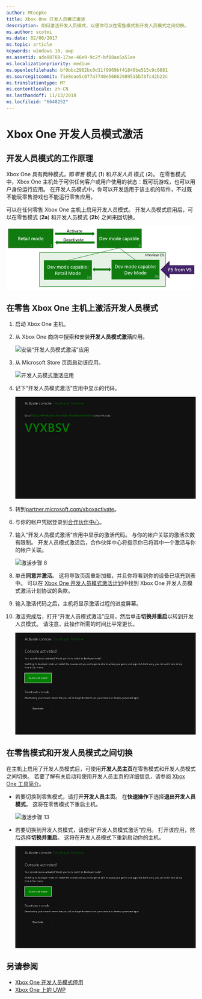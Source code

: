 ```yaml
---
author: Mtoepke
title: Xbox One 开发人员模式激活
description: 如何激活开发人员模式，以便你可以在零售模式和开发人员模式之间切换。
ms.author: scotmi
ms.date: 02/08/2017
ms.topic: article
keywords: windows 10, uwp
ms.assetid: ade80769-17ae-46e9-9c2f-bf08ae5a51ee
ms.localizationpriority: medium
ms.openlocfilehash: bf9bbc2962bc0d11f9969bf41840be515c9c0881
ms.sourcegitcommit: 71e8eae5c077a7740e5606298951bb78fc42b22c
ms.translationtype: MT
ms.contentlocale: zh-CN
ms.lasthandoff: 11/13/2018
ms.locfileid: "6648252"
---
```

# <a name="xbox-one-developer-mode-activation"></a>Xbox One 开发人员模式激活

## <a name="how-developer-mode-works"></a>开发人员模式的工作原理
Xbox One 具有两种模式，即*零售* 模式 (**1**) 和*开发人员* 模式 (**2**)。 在零售模式中，Xbox One 主机处于可供任何客户或用户使用的状态：既可玩游戏，也可以用户身份运行应用。 在开发人员模式中，你可以开发适用于该主机的软件，不过既不能玩零售游戏也不能运行零售应用。

可以在任何零售 Xbox One 主机上启用开发人员模式。 开发人员模式启用后，可以在零售模式 (**2a**) 和开发人员模式 (**2b**) 之间来回切换。

![Xbox One 模式](images/dev-mode-flow.png)

## <a name="activate-developer-mode-on-your-retail-xbox-one-console"></a>在零售 Xbox One 主机上激活开发人员模式

1.  启动 Xbox One 主机。

2.  从 Xbox One 商店中搜索和安装**开发人员模式激活**应用。

    ![安装“开发人员模式激活”应用](images/devkit-activation-1.png)

3.  从 Microsoft Store 页面启动该应用。

    ![开发人员模式激活应用](images/devkit-activation-2.png)

4.  记下“开发人员模式激活”应用中显示的代码。

    ![激活步骤 5](images/activation-step-5.png)  
    
5.  转到[partner.microsoft.com/xboxactivate](https://partner.microsoft.com/xboxactivate)。

6.  与你的帐户凭据登录到[合作伙伴中心](https://partner.microsoft.com/dashboard)。

7.  输入“开发人员模式激活”应用中显示的激活代码。 与你的帐户关联的激活次数有限制。 开发人员模式激活后，合作伙伴中心将指示你已将其中一个激活与你的帐户关联。

    ![激活步骤 8](images/activation-step-8-rs2.png)    
    
8.  单击**同意并激活**。 这将导致页面重新加载，并且你将看到你的设备已填充到表中。 可以在 [Xbox One 开发人员模式激活计划](http://go.microsoft.com/fwlink/p/?LinkId=760399)中找到 Xbox One 开发人员模式激活计划协议的条款。

9.  输入激活代码之后，主机将显示激活过程的进度屏幕。  
    
10. 激活完成后，打开“开发人员模式激活”应用，然后单击**切换并重启**以转到开发人员模式。 请注意，此操作所需的时间比平常更长。

    ![激活步骤 12](images/activation-step-12.png)   

## <a name="switch-between-retail-and-developer-mode"></a>在零售模式和开发人员模式之间切换
在主机上启用了开发人员模式后，可使用**开发人员主页**在零售模式和开发人员模式之间切换。 若要了解有关启动和使用开发人员主页的详细信息，请参阅 [Xbox One 工具简介](introduction-to-xbox-tools.md)。

* 若要切换到零售模式，请打开**开发人员主页**。 在**快速操作**下选择**退出开发人员模式**。 这将在零售模式下重启主机。    

  ![激活步骤 13](images/activation-step-13-rs4.png)  
  
* 若要切换到开发人员模式，请使用“开发人员模式激活”应用。 打开该应用，然后选择**切换并重启**。 这将在开发人员模式下重新启动你的主机。  

  ![激活步骤 14](images/activation-step-12.png)  

## <a name="see-also"></a>另请参阅
- [Xbox One 开发人员模式停用](devkit-deactivation.md)
- [Xbox One 上的 UWP](index.md)
